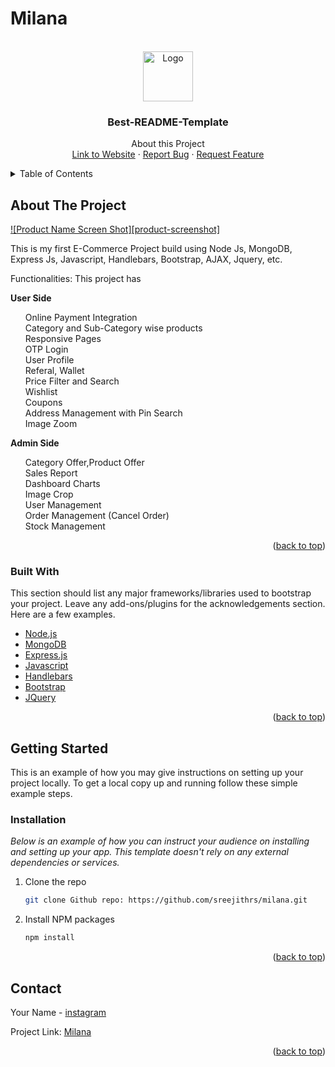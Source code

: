 # Milana

<div id="top"></div>
<!--
*** Thanks for checking out the Best-README-Template. If you have a suggestion
*** that would make this better, please fork the repo and create a pull request
*** or simply open an issue with the tag "enhancement".
*** Don't forget to give the project a star!
*** Thanks again! Now go create something AMAZING! :D
-->

<!-- PROJECT LOGO -->
<br />
<div align="center">
  <a href="https://github.com/othneildrew/Best-README-Template">
    <img src="images/logo.png" alt="Logo" width="80" height="80">
  </a>

  <h3 align="center">Best-README-Template</h3>

  <p align="center">
    About this Project
    <br />
    <a href="https:milana.host">Link to Website</a>
    ·
    <a href="https://github.com/sreejithrs">Report Bug</a>
    ·
    <a href="https://github.com/sreejithrs">Request Feature</a>
  </p>
</div>



<!-- TABLE OF CONTENTS -->
<details>
  <summary>Table of Contents</summary>
  <ol>
    <li>
      <a href="#about-the-project">About The Project</a>
      <ul>
        <li><a href="#built-with">Built With Node Js, Mongodb, Express JS and Handlebars</a></li>
      </ul>
    </li>
    <li>
      <a href="#getting-started">Getting Started</a>
      <ul>
        <li><a href="https://milana.host">Link to Website</a></li>
      </ul>
    </li>
    <li><a href="#usage">Usage</a></li>
    <li><a href="#roadmap">Roadmap</a></li>
    <li><a href="#contributing">Contributing</a></li>
    <li><a href="#contact">Contact</a></li>
  </ol>
</details>



<!-- ABOUT THE PROJECT -->
## About The Project

[![Product Name Screen Shot][product-screenshot]](https://example.com)

This is my first E-Commerce Project build using Node Js, MongoDB, Express Js, Javascript, Handlebars, Bootstrap, AJAX, Jquery, etc. 

Functionalities:
This project has 

<b>User Side</b>

<ul style="list-style:none">
<li>Online Payment Integration</li> 
<li>Category and Sub-Category wise products</li>
<li>Responsive Pages</li>
<li>OTP Login</li>
<li>User Profile</li>
<li>Referal, Wallet</li>
<li>Price Filter and Search</li>
<li>Wishlist</li>
<li>Coupons</li>
<li>Address Management with Pin Search</li>
<li>Image Zoom</li>
</ul>

<b>Admin Side</b>

<ul style="list-style:none">
<li>Category Offer,Product Offer</li>
<li>Sales Report</li>
<li>Dashboard Charts</li>
<li>Image Crop</li>
<li>User Management</li>
<li>Order Management (Cancel Order)</li>
<li>Stock Management</li>
</ul>
<p align="right">(<a href="#top">back to top</a>)</p>



### Built With

This section should list any major frameworks/libraries used to bootstrap your project. Leave any add-ons/plugins for the acknowledgements section. Here are a few examples.

* [Node.js](https://nodejs.org/)
* [MongoDB](https://mongodb.com/)
* [Express.js](https://expressjs.com/)
* [Javascript](https://www.javascript.com/)
* [Handlebars](https://handlebarsjs.com/)
* [Bootstrap](https://getbootstrap.com)
* [JQuery](https://jquery.com)

<p align="right">(<a href="#top">back to top</a>)</p>



<!-- GETTING STARTED -->
## Getting Started

This is an example of how you may give instructions on setting up your project locally.
To get a local copy up and running follow these simple example steps.

### Installation

_Below is an example of how you can instruct your audience on installing and setting up your app. This template doesn't rely on any external dependencies or services._

1. Clone the repo
   ```sh
   git clone Github repo: https://github.com/sreejithrs/milana.git
   
   ```
3. Install NPM packages
   ```sh
   npm install
   ```
<p align="right">(<a href="#top">back to top</a>)</p>



<!-- ROADMAP -->

## Contact

Your Name - [instagram](https://www.instagram.com/insane_soul_sj/) 

Project Link: [Milana](https://milana.host)

<p align="right">(<a href="#top">back to top</a>)</p>
